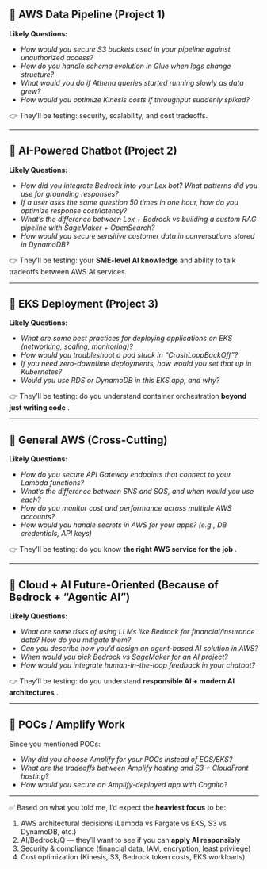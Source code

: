 ## 🔹 AWS Data Pipeline (Project 1)

**Likely Questions:**

* *How would you secure S3 buckets used in your pipeline against unauthorized access?*
* *How do you handle schema evolution in Glue when logs change structure?*
* *What would you do if Athena queries started running slowly as data grew?*
* *How would you optimize Kinesis costs if throughput suddenly spiked?*

👉 They’ll be testing: security, scalability, and cost tradeoffs.

---

## 🔹 AI-Powered Chatbot (Project 2)

**Likely Questions:**

* *How did you integrate Bedrock into your Lex bot? What patterns did you use for grounding responses?*
* *If a user asks the same question 50 times in one hour, how do you optimize response cost/latency?*
* *What’s the difference between Lex + Bedrock vs building a custom RAG pipeline with SageMaker + OpenSearch?*
* *How would you secure sensitive customer data in conversations stored in DynamoDB?*

👉 They’ll be testing: your **SME-level AI knowledge** and ability to talk tradeoffs between AWS AI services.

---

## 🔹 EKS Deployment (Project 3)

**Likely Questions:**

* *What are some best practices for deploying applications on EKS (networking, scaling, monitoring)?*
* *How would you troubleshoot a pod stuck in “CrashLoopBackOff”?*
* *If you need zero-downtime deployments, how would you set that up in Kubernetes?*
* *Would you use RDS or DynamoDB in this EKS app, and why?*

👉 They’ll be testing: do you understand container orchestration  **beyond just writing code** .

---

## 🔹 General AWS (Cross-Cutting)

**Likely Questions:**

* *How do you secure API Gateway endpoints that connect to your Lambda functions?*
* *What’s the difference between SNS and SQS, and when would you use each?*
* *How do you monitor cost and performance across multiple AWS accounts?*
* *How would you handle secrets in AWS for your apps? (e.g., DB credentials, API keys)*

👉 They’ll be testing: do you know  **the right AWS service for the job** .

---

## 🔹 Cloud + AI Future-Oriented (Because of Bedrock + “Agentic AI”)

**Likely Questions:**

* *What are some risks of using LLMs like Bedrock for financial/insurance data? How do you mitigate them?*
* *Can you describe how you’d design an agent-based AI solution in AWS?*
* *When would you pick Bedrock vs SageMaker for an AI project?*
* *How would you integrate human-in-the-loop feedback in your chatbot?*

👉 They’ll be testing: do you understand  **responsible AI + modern AI architectures** .

---

## 🔹 POCs / Amplify Work

Since you mentioned POCs:

* *Why did you choose Amplify for your POCs instead of ECS/EKS?*
* *What are the tradeoffs between Amplify hosting and S3 + CloudFront hosting?*
* *How would you secure an Amplify-deployed app with Cognito?*

---

✅ Based on what you told me, I’d expect the **heaviest focus** to be:

1. AWS architectural decisions (Lambda vs Fargate vs EKS, S3 vs DynamoDB, etc.)
2. AI/Bedrock/Q — they’ll want to see if you can **apply AI responsibly**
3. Security & compliance (financial data, IAM, encryption, least privilege)
4. Cost optimization (Kinesis, S3, Bedrock token costs, EKS workloads)

